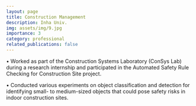 ```yaml
---
layout: page
title: Construction Management
description: Inha Univ.
img: assets/img/9.jpg
importance: 3
category: professional
related_publications: false
---
```

<p> • Worked as part of the Construction Systems Laboratory (ConSys Lab) during a research internship and participated in the Automated Safety Rule Checking for Construction Site project.

• Conducted various experiments on object classification and detection for identifying small- to medium-sized objects that could pose safety risks in indoor construction sites.</p>
